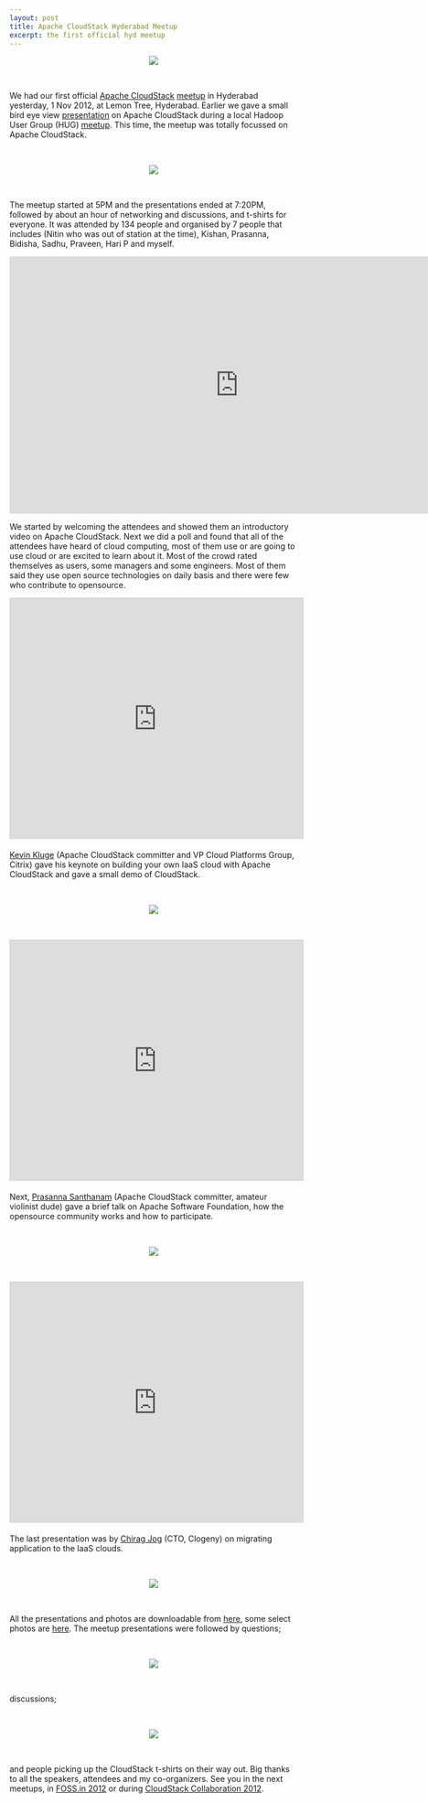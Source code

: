 ```yaml
---
layout: post
title: Apache CloudStack Hyderabad Meetup
excerpt: the first official hyd meetup
---
```


<p align="center"><img align="center" src="/images/hyd/meetup/cover.jpg"></p><br>

We had our first official [Apache CloudStack](http://incubator.apache.org/cloudstack) [meetup](http://www.meetup.com/CloudStack-Hyderabad-Group/events/86658162/) in Hyderabad yesterday, 1 Nov 2012, at Lemon Tree, Hyderabad. Earlier we gave a small bird eye view [presentation](http://people.apache.org/~bhaisaab/meetups/sep-2012) on Apache CloudStack during a local Hadoop User Group (HUG) [meetup](http://www.meetup.com/hyderabad-hadoop/events/81746952/). This time, the meetup was totally focussed on Apache CloudStack.

<br><p align="center"><img align="center" src="/images/hyd/meetup/start.jpg"></p><br>

The meetup started at 5PM and the presentations ended at 7:20PM, followed by about an hour of networking and discussions, and t-shirts for everyone. It was attended by 134 people and organised by 7 people that includes (Nitin who was out of station at the time), Kishan, Prasanna, Bidisha, Sadhu, Praveen, Hari P and myself.

<p align="center"><iframe width="800" height="450" src="http://www.youtube.com/embed/oJ4b8HFmFTc" frameborder="0" allowfullscreen></iframe></p>

We started by welcoming the attendees and showed them an introductory video on Apache CloudStack. Next we did a poll and found that all of the attendees have heard of cloud computing, most of them use or are going to use cloud or are excited to learn about it. Most of the crowd rated themselves as users, some managers and some engineers. Most of them said they use open source technologies on daily basis and there were few who contribute to opensource.

<p align="center">
<iframe src="http://www.slideshare.net/slideshow/embed_code/14998432" width="512" height="421" frameborder="0" marginwidth="0" marginheight="0" scrolling="no" style="border:1px solid #CCC;border-width:1px 1px 0;margin-bottom:5px" allowfullscreen> </iframe>
</p>

[Kevin Kluge](http://www.linkedin.com/pub/kevin-kluge/0/156/715) (Apache CloudStack committer and VP Cloud Platforms Group, Citrix) gave his keynote on building your own IaaS cloud with Apache CloudStack and gave a small demo of CloudStack.

<br><p align="center"><img align="center" src="/images/hyd/meetup/kevin.jpg"></p><br>

<p align="center">
<iframe src="http://www.slideshare.net/slideshow/embed_code/14998475" width="512" height="421" frameborder="0" marginwidth="0" marginheight="0" scrolling="no" style="border:1px solid #CCC;border-width:1px 1px 0;margin-bottom:5px" allowfullscreen> </iframe>
</p>

Next, [Prasanna Santhanam](http://people.apache.org/~tsp/) (Apache CloudStack committer, amateur violinist dude) gave a brief talk on Apache Software Foundation, how the opensource community works and how to participate.

<br><p align="center"><img align="center" src="/images/hyd/meetup/tsp.jpg"></p><br>

<p align="center">
<iframe src="http://www.slideshare.net/slideshow/embed_code/14998451" width="512" height="421" frameborder="0" marginwidth="0" marginheight="0" scrolling="no" style="border:1px solid #CCC;border-width:1px 1px 0;margin-bottom:5px" allowfullscreen> </iframe>
</p>

The last presentation was by [Chirag Jog](https://twitter.com/cheezo) (CTO, Clogeny) on migrating application to the IaaS clouds.

<br><p align="center"><img align="center" src="/images/hyd/meetup/chirag.jpg"></p><br>

All the presentations and photos are downloadable from [here](http://people.apache.org/~bhaisaab/meetups/nov-2012), some select photos are [here](https://plus.google.com/photos/105500838080334630026/albums/5806205455776858881). The meetup presentations were followed by questions;

<br><p align="center"><img align="center" src="/images/hyd/meetup/questions.jpg"></p><br>

discussions;

<br><p align="center"><img align="center" src="/images/hyd/meetup/discussions.jpg"></p><br>

and people picking up the CloudStack t-shirts on their way out. Big thanks to all the speakers, attendees and my co-organizers. See you in the next meetups, in [FOSS.in 2012](http://foss.in) or during [CloudStack Collaboration 2012](http://collab12.cloudstack.org/).
